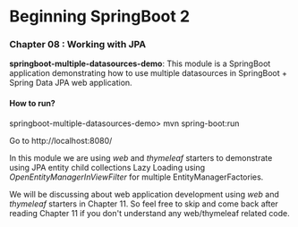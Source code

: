 # Beginning SpringBoot 2


### Chapter 08 : Working with JPA

**springboot-multiple-datasources-demo**: This module is a SpringBoot application demonstrating how to use multiple datasources in SpringBoot + Spring Data JPA web application.

#### How to run?

springboot-multiple-datasources-demo> mvn spring-boot:run 

Go to http://localhost:8080/

In this module we are using *web* and *thymeleaf* starters to demonstrate using JPA entity child collections Lazy Loading using *OpenEntityManagerInViewFilter* for multiple EntityManagerFactories.

We will be discussing about web application development using *web* and *thymeleaf* starters in Chapter 11.
So feel free to skip and come back after reading Chapter 11 if you don't understand any web/thymeleaf related code.
